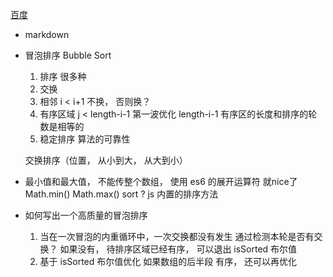 [百度](https://www.baidu.com)

- markdown
- 冒泡排序  Bubble Sort
    1. 排序
        很多种
    2. 交换
    3. 相邻  i < i+1  不换，  否则换？
    4. 有序区域   j < length-i-1  第一波优化
        length-i-1   有序区的长度和排序的轮数是相等的
    5. 稳定排序    算法的可靠性




    交换排序（位置， 从小到大， 从大到小）
- 最小值和最大值， 不能传整个数组， 使用 es6 的展开运算符   就nice了
    Math.min()
    Math.max()
    sort ?   js 内置的排序方法


- 如何写出一个高质量的冒泡排序
    1. 当在一次冒泡的内重循环中，一次交换都没有发生
        通过检测本轮是否有交换？  如果没有， 待排序区域已经有序， 可以退出  isSorted 布尔值
    2. 基于 isSorted 布尔值优化
        如果数组的后半段 有序， 还可以再优化